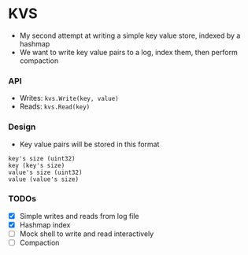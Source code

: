 # KVS

- My second attempt at writing a simple key value store, indexed by a hashmap
- We want to write key value pairs to a log, index them, then perform compaction

### API

- Writes: ```kvs.Write(key, value)```
- Reads: ```kvs.Read(key)```

### Design

- Key value pairs will be stored in this format

```text
key's size (uint32)
key (key's size)
value's size (uint32)
value (value's size)
```

### TODOs

- [x] Simple writes and reads from log file
- [x] Hashmap index
- [ ] Mock shell to write and read interactively
- [ ] Compaction 